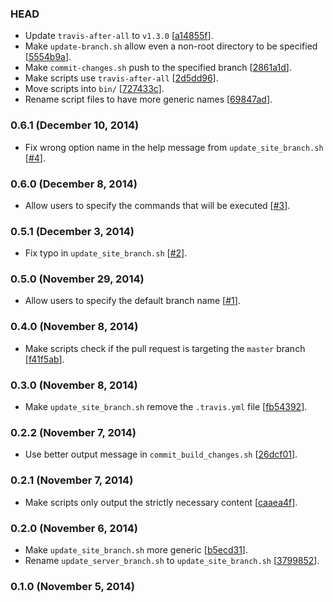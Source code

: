 ### HEAD

* Update `travis-after-all` to `v1.3.0`
  [[a14855f](https://github.com/alrra/travis-scripts/commit/a14855f433566281d8aa56caa2e90dbc624b885c)].
* Make `update-branch.sh` allow even a non-root directory
  to be specified
  [[5554b9a](https://github.com/alrra/travis-scripts/commit/5554b9a3fc6b09b37df7a95b40438efe08148eb6)].
* Make `commit-changes.sh` push to the specified branch
  [[2861a1d](https://github.com/alrra/travis-scripts/commit/2861a1dde5489211e3a08d325f2461654330a7c1)].
* Make scripts use `travis-after-all`
  [[2d5dd96](https://github.com/alrra/travis-scripts/commit/2d5dd96e6ec1190c6963f30a9e780e98fb1e5052)].
* Move scripts into `bin/`
  [[727433c](https://github.com/alrra/travis-scripts/commit/727433c628f25fdda094bc31b655aa889fd7079a)].
* Rename script files to have more generic names
  [[69847ad](https://github.com/alrra/travis-scripts/commit/69847ada77dd76a1bf4e00c6bd5e594f65e80b0b)].

### 0.6.1 (December 10, 2014)

* Fix wrong option name in the help message from `update_site_branch.sh`
  [[#4](https://github.com/alrra/travis-scripts/issues/4)].

### 0.6.0 (December 8, 2014)

* Allow users to specify the commands that will be executed
  [[#3](https://github.com/alrra/travis-scripts/issues/3)].

### 0.5.1 (December 3, 2014)

* Fix typo in `update_site_branch.sh`
  [[#2](https://github.com/alrra/travis-scripts/issues/2)].

### 0.5.0 (November 29, 2014)

* Allow users to specify the default branch name
  [[#1](https://github.com/alrra/travis-scripts/issues/1)].

### 0.4.0 (November 8, 2014)

* Make scripts check if the pull request is targeting the `master` branch
  [[f41f5ab](https://github.com/alrra/travis-scripts/commit/f41f5abe982971342fa9b1de6fee4cdc58a28b7d)].

### 0.3.0 (November 8, 2014)

* Make `update_site_branch.sh` remove the `.travis.yml` file
  [[fb54392](https://github.com/alrra/travis-scripts/commit/fb54392f89d99a7dcc4bf268580cf28bbc59fcb9)].

### 0.2.2 (November 7, 2014)

* Use better output message in `commit_build_changes.sh`
  [[26dcf01](https://github.com/alrra/travis-scripts/commit/26dcf013a24e6a99e8d057939915e98d04f70ffe)].

### 0.2.1 (November 7, 2014)

* Make scripts only output the strictly necessary content
  [[caaea4f](https://github.com/alrra/travis-scripts/commit/caaea4f09687a906fb99b48a4b46e48ec00632c6)].

### 0.2.0 (November 6, 2014)

* Make `update_site_branch.sh` more generic
  [[b5ecd31](https://github.com/alrra/travis-scripts/commit/b5ecd3196e43001719461ad2a4f945972d789f2f)].
* Rename `update_server_branch.sh` to `update_site_branch.sh`
  [[3799852](https://github.com/alrra/travis-scripts/commit/3799852850e3790984f780252d4143aeda2ed127)].

### 0.1.0 (November 5, 2014)

